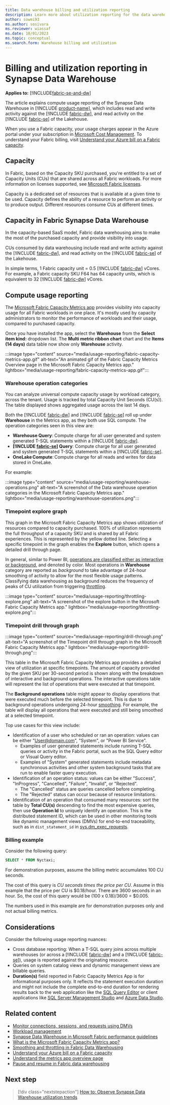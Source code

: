 ```yaml
---
title: Data warehouse billing and utilization reporting
description: Learn more about utilization reporting for the data warehouse, including capacity and compute usage reporting.
author: sowmi93
ms.author: sosivara
ms.reviewer: wiassaf
ms.date: 10/01/2023
ms.topic: conceptual
ms.search.form: Warehouse billing and utilization
---
```


# Billing and utilization reporting in Synapse Data Warehouse

**Applies to:** [!INCLUDE[fabric-se-and-dw](includes/applies-to-version/fabric-se-and-dw.md)]

The article explains compute usage reporting of the Synapse Data Warehouse in [!INCLUDE [product-name](../includes/product-name.md)], which includes read and write activity against the [!INCLUDE [fabric-dw](includes/fabric-dw.md)], and read activity on the [!INCLUDE [fabric-se](includes/fabric-se.md)] of the Lakehouse.

When you use a Fabric capacity, your usage charges appear in the Azure portal under your subscription in [Microsoft Cost Management](/azure/cost-management-billing/cost-management-billing-overview). To understand your Fabric billing, visit [Understand your Azure bill on a Fabric capacity](../enterprise/azure-billing.md).

## Capacity

In Fabric, based on the Capacity SKU purchased, you're entitled to a set of Capacity Units (CUs) that are shared across all Fabric workloads. For more information on licenses supported, see [Microsoft Fabric licenses](/fabric/enterprise/licenses).

Capacity is a dedicated set of resources that is available at a given time to be used. Capacity defines the ability of a resource to perform an activity or to produce output. Different resources consume CUs at different times.

## Capacity in Fabric Synapse Data Warehouse

In the capacity-based SaaS model, Fabric data warehousing aims to make the most of the purchased capacity and provide visibility into usage.

CUs consumed by data warehousing include read and write activity against the [!INCLUDE [fabric-dw](includes/fabric-dw.md)], and read activity on the [!INCLUDE [fabric-se](includes/fabric-se.md)] of the Lakehouse.

In simple terms, 1 Fabric capacity unit = 0.5 [!INCLUDE [fabric-dw](includes/fabric-dw.md)] vCores. For example, a Fabric capacity SKU F64 has 64 capacity units, which is equivalent to 32 [!INCLUDE [fabric-dw](includes/fabric-dw.md)] vCores.

## Compute usage reporting

The [Microsoft Fabric Capacity Metrics app](../enterprise/metrics-app.md) provides visibility into capacity usage for all Fabric workloads in one place. It's mostly used by capacity administrators to monitor the performance of workloads and their usage, compared to purchased capacity.  

Once you have installed the app, select the **Warehouse** from the **Select item kind:** dropdown list. The **Multi metric ribbon chart** chart and the **Items (14 days)** data table now show only **Warehouse** activity.

:::image type="content" source="media/usage-reporting/fabric-capacity-metrics-app.gif" alt-text="An animated gif of the Fabric Capacity Metrics Overview page in the Microsoft Fabric Capacity Metrics app." lightbox="media/usage-reporting/fabric-capacity-metrics-app.gif":::

### Warehouse operation categories

You can analyze universal compute capacity usage by workload category, across the tenant. Usage is tracked by total Capacity Unit Seconds (CU(s)). The table displayed shows aggregated usage across the last 14 days.

Both the [!INCLUDE [fabric-dw](includes/fabric-dw.md)] and [!INCLUDE [fabric-se](includes/fabric-se.md)] roll up under **Warehouse** in the Metrics app, as they both use SQL compute. The operation categories seen in this view are:

- **Warehouse Query**: Compute charge for all user generated and system generated T-SQL statements within a [!INCLUDE [fabric-dw](includes/fabric-dw.md)].
- **[!INCLUDE [fabric-se](includes/fabric-se.md)] Query**: Compute charge for all user generated and system generated T-SQL statements within a [!INCLUDE [fabric-se](includes/fabric-se.md)].
- **OneLake Compute**: Compute charge for all reads and writes for data stored in OneLake.

For example:

:::image type="content" source="media/usage-reporting/warehouse-operations.png" alt-text="A screenshot of the Data warehouse operation categories in the Microsoft Fabric Capacity Metrics app." lightbox="media/usage-reporting/warehouse-operations.png":::

### Timepoint explore graph

This graph in the Microsoft Fabric Capacity Metrics app shows utilization of resources compared to capacity purchased. 100% of utilization represents the full throughput of a capacity SKU and is shared by all Fabric experiences. This is represented by the yellow dotted line. Selecting a specific timepoint in the graph enables the **Explore** button, which opens a detailed drill through page.

In general, similar to Power BI, [operations are classified either as interactive or background](/power-bi/enterprise/service-premium-interactive-background-operations#operation-list), and denoted by color. Most operations in **Warehouse** category are reported as *background* to take advantage of 24-hour smoothing of activity to allow for the most flexible usage patterns. Classifying data warehousing as background reduces the frequency of peaks of CU utilization from triggering [throttling](compute-capacity-smoothing-throttling.md#throttling).

:::image type="content" source="media/usage-reporting/throttling-explore.png" alt-text="A screenshot of the explore button in the Microsoft Fabric Capacity Metrics app." lightbox="media/usage-reporting/throttling-explore.png":::

### Timepoint drill through graph

:::image type="content" source="media/usage-reporting/drill-through.png" alt-text="A screenshot of the Timepoint drill through graph in the Microsoft Fabric Capacity Metrics app." lightbox="media/usage-reporting/drill-through.png":::

This table in the Microsoft Fabric Capacity Metrics app provides a detailed view of utilization at specific timepoints. The amount of capacity provided by the given SKU per 30-second period is shown along with the breakdown of interactive and background operations. The interactive operations table will represent the list of operations that were executed at that timepoint.

The **Background operations** table might appear to display operations that were executed much before the selected timepoint. This is due to background operations undergoing 24-hour [smoothing](/fabric/data-warehouse/compute-capacity-smoothing-throttling). For example, the table will display all operations that were executed and still being smoothed at a selected timepoint.

Top use cases for this view include:

- Identification of a user who scheduled or ran an operation: values can be either "User@domain.com", "System", or "Power BI Service".
    - Examples of user generated statements include running T-SQL queries or activity in the Fabric portal, such as the SQL Query editor or Visual Query editor.
    - Examples of "System" generated statements include metadata synchronous activities and other system background tasks that are run to enable faster query execution.
- Identification of an operation status: values can be either "Success", "InProgress", "Cancelled", "Failure", "Invalid", or "Rejected".
    - The "Cancelled" status are queries cancelled before completing.
    - The "Rejected" status can occur because of resource limitations.
- Identification of an operation that consumed many resources: sort the table by **Total CU(s)** descending to find the most expensive queries, then use **Operation Id** to uniquely identify an operation. This is the distributed statement ID, which can be used in other monitoring tools like dynamic management views (DMVs) for end-to-end traceability, such as in `dist_statement_id` in [sys.dm_exec_requests](/sql/relational-databases/system-dynamic-management-views/sys-dm-exec-requests-transact-sql?view=fabric&preserve-view=true).

### Billing example

Consider the following query:

```sql
SELECT * FROM Nyctaxi;
```

For demonstration purposes, assume the billing metric accumulates 100 CU seconds.

The cost of this query is *CU seconds times the price per CU*. Assume in this example that the price per CU is $0.18/hour. There are 3600 seconds in an hour. So, the cost of this query would be (100 x 0.18)/3600 = $0.005.

The numbers used in this example are for demonstration purposes only and not actual billing metrics.

## Considerations

Consider the following usage reporting nuances:

- Cross database reporting: When a T-SQL query joins across multiple warehouses (or across a [!INCLUDE [fabric-dw](includes/fabric-dw.md)] and a [!INCLUDE [fabric-se](includes/fabric-se.md)]), usage is reported against the originating resource.
- Queries on system catalog views and dynamic management views are billable queries.
- **Duration(s)** field reported in Fabric Capacity Metrics App is for informational purposes only. It reflects the statement execution duration and might not include the complete end-to-end duration for rendering results back to the web application like the [SQL Query Editor](sql-query-editor.md) or client applications like [SQL Server Management Studio](/sql/ssms/download-sql-server-management-studio-ssms) and [Azure Data Studio](/sql/azure-data-studio/download-azure-data-studio).

## Related content

- [Monitor connections, sessions, and requests using DMVs](monitor-using-dmv.md)
- [Workload management](workload-management.md)
- [Synapse Data Warehouse in Microsoft Fabric performance guidelines](guidelines-warehouse-performance.md)
- [What is the Microsoft Fabric Capacity Metrics app?](../enterprise/metrics-app.md)
- [Smoothing and throttling in Fabric Data Warehousing](compute-capacity-smoothing-throttling.md)
- [Understand your Azure bill on a Fabric capacity](../enterprise/azure-billing.md)
- [Understand the metrics app overview page](../enterprise/metrics-app-overview-page.md)
- [Pause and resume in Fabric data warehousing](pause-resume.md)

## Next step

> [!div class="nextstepaction"]
> [How to: Observe Synapse Data Warehouse utilization trends](how-to-observe-utilization.md)
